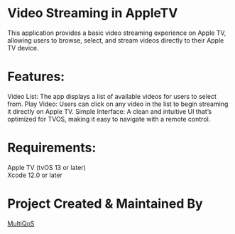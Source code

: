 # Video Streaming in AppleTV
This application provides a basic video streaming experience on Apple TV, allowing users to browse, select, and stream videos directly to their Apple TV device.

# Features:
Video List: The app displays a list of available videos for users to select from.
Play Video: Users can click on any video in the list to begin streaming it directly on Apple TV.
Simple Interface: A clean and intuitive UI that’s optimized for TVOS, making it easy to navigate with a remote control.

# Requirements:
Apple TV (tvOS 13 or later)  
Xcode 12.0 or later

# Project Created & Maintained By
[MultiQoS](https://multiqos.com/)
